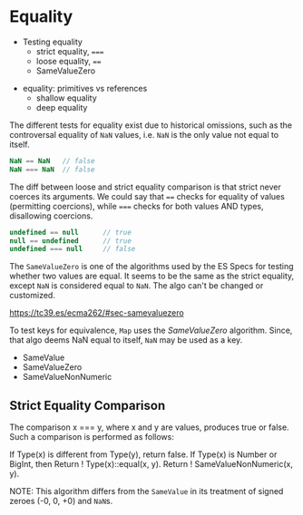 # Equality

* Testing equality
  - strict equality, `===`
  - loose equality, `==`
  - SameValueZero
- equality: primitives vs references
  - shallow equality
  - deep equality


The different tests for equality exist due to historical omissions, such as the controversal equality of `NaN` values, i.e. `NaN` is the only value not equal to itself.

```js
NaN == NaN   // false
NaN === NaN  // false
```

The diff between loose and strict equality comparison is that strict never coerces its arguments. We could say that `==` checks for equality of values (permitting coercions), while `===` checks for both values AND types, disallowing coercions.

```js
undefined == null      // true
null == undefined      // true
undefined === null     // false
```

The `SameValueZero` is one of the algorithms used by the ES Specs for testing whether two values are equal. It seems to be the same as the strict equality, except `NaN` is considered equal to `NaN`. The algo can't be changed or customized.

https://tc39.es/ecma262/#sec-samevaluezero


To test keys for equivalence, `Map` uses the *SameValueZero* algorithm. Since, that algo deems NaN equal to itself, `NaN` may be used as a key.


- SameValue
- SameValueZero
- SameValueNonNumeric


## Strict Equality Comparison

The comparison x === y, where x and y are values, produces true or false. 
Such a comparison is performed as follows:

If Type(x) is different from Type(y), return false.
If Type(x) is Number or BigInt, then
Return ! Type(x)::equal(x, y).
Return ! SameValueNonNumeric(x, y).

NOTE: This algorithm differs from the `SameValue` in its treatment of signed zeroes (-0, 0, +0) and `NaN`s.
